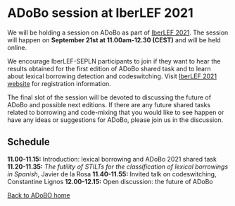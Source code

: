 # ADoBo session at IberLEF 2021  

We will be holding a session on ADoBo as part of [IberLEF 2021](https://sites.google.com/view/iberlef2021/workshop). The session will happen on **September 21st at 11.00am-12.30 (CEST)** and will be held online. 

We encourage IberLEF-SEPLN participants to join if they want to hear the results obtained for the first edition of ADoBo shared task and to learn about lexical borrowing detection and codeswitching. Visit [IberLEF 2021 website](https://sites.google.com/view/iberlef2021/workshop) for registration information.

The final slot of the session will be devoted to discussing the future of ADoBo and possible next editions. If there are any future shared tasks related to borrowing and code-mixing that you would like to see happen or have any ideas or suggestions for ADoBo, please join us in the discussion.

## Schedule
**11.00-11.15:** Introduction: lexical borrowing and ADoBo 2021 shared task
**11.20-11.35:** _The futility of STILTs for the classification of lexical borrowings in Spanish_, Javier de la Rosa 
**11.40-11.55:** Invited talk on codeswitching, Constantine Lignos
**12.00-12.15:** Open discussion: the future of ADoBo

[Back to ADoBO home](https://adobo-task.github.io/)